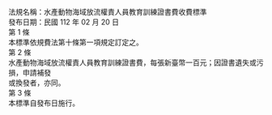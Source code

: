 法規名稱：水產動物海域放流權責人員教育訓練證書費收費標準  
發布日期：民國 112 年 02 月 20 日  
第 1 條  
本標準依規費法第十條第一項規定訂定之。  
第 2 條  
水產動物海域放流權責人員教育訓練證書費，每張新臺幣一百元；因證書遺失或污損，申請補發  
或換發者，亦同。  
第 3 條  
本標準自發布日施行。  


